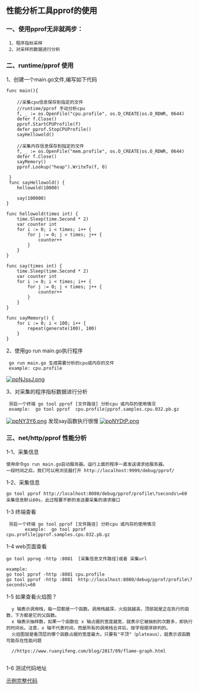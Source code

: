 ## 性能分析工具pprof的使用

### 一、使用pprof无非就两步：

```
 1、程序指标采样
 2、对采样的数据进行分析 
```

### 二、runtime/pprof 使用

1、创建一个main.go文件,编写如下代码

```
func main(){
 
    //采集cpu信息保存到指定的文件
	//runtime/pprof 手动分析cpu
	f, _ := os.OpenFile("cpu.profile", os.O_CREATE|os.O_RDWR, 0644)
	defer f.Close()
	pprof.StartCPUProfile(f)
	defer pprof.StopCPUProfile()
	sayHellowold()

	//采集内存信息保存到指定的文件
	f, _ := os.OpenFile("mem.profile", os.O_CREATE|os.O_RDWR, 0644)
	defer f.Close()
	sayMemory()
	pprof.Lookup("heap").WriteTo(f, 0) 
 
 }
 func sayHellowold() {
	hellowold(10000)

	say(100000)
}

func hellowold(times int) {
	time.Sleep(time.Second * 2)
	var counter int
	for i := 0; i < times; i++ {
		for j := 0; j < times; j++ {
			counter++
		}
	}
}

func say(times int) {
	time.Sleep(time.Second * 2)
	var counter int
	for i := 0; i < times; i++ {
		for j := 0; j < times; j++ {
			counter++
		}
	}
}

func sayMemory() {
	for i := 0; i < 100; i++ {
		repeat(generate(100), 100)
	}
}
```

2、使用go run main.go执行程序

```
 go run main.go 生成需要分析的cpu或内存的文件 
 example: cpu.profile
```
[![ppNJssJ.png](https://s1.ax1x.com/2023/03/20/ppNJssJ.png)](https://imgse.com/i/ppNJssJ)


3、对采集的程序指标数据进行分析

```
 另启一个终端 go tool pprof [文件路径] 分析cpu 或内存的使用情况
 example:  go tool pprof  cpu.profile|pprof.samples.cpu.032.pb.gz
```
[![ppNY3Y6.png](https://s1.ax1x.com/2023/03/20/ppNY3Y6.png)](https://imgse.com/i/ppNY3Y6)
发现say函数执行很慢
[![ppNYDtP.png](https://s1.ax1x.com/2023/03/20/ppNYDtP.png)](https://imgse.com/i/ppNYDtP)

### 三、net/http/pprof 性能分析

1-1、采集信息

```
使用命令go run main.go启动服务器。运行上面的程序一直发送请求给服务器。
一段时间之后，我们可以用浏览器打开 http://localhost:9999/debug/pprof/

```

1-2、采集信息

```
go tool pprof http://localhost:8080/debug/pprof/profile\?seconds\=60
采集信息默认60s，此过程要不断的发送要采集的请求接口

```

1-3 终端查看

```
 另启一个终端 go tool pprof [文件路径] 分析cpu 或内存的使用情况
       example:  go tool pprof  cpu.profile|pprof.samples.cpu.032.pb.gz
```

1-4 web页面查看
```
go tool pprog -http :8081  [采集信息文件路径]或者 采集url

example:
go tool pprof -http :8081 cpu.profile
go tool pprof -http :8081  http://localhost:8080/debug/pprof/profile\?seconds\=60

```

1-5 如果查看火焰图？
```
  y 轴表示调用栈，每一层都是一个函数。调用栈越深，火焰就越高，顶部就是正在执行的函数，下方都是它的父函数。
  x 轴表示抽样数，如果一个函数在 x 轴占据的宽度越宽，就表示它被抽到的次数多，即执行的时间长。注意，x 轴不代表时间，而是所有的调用栈合并后，按字母顺序排列的。
  火焰图就是看顶层的哪个函数占据的宽度最大。只要有"平顶"（plateaus），就表示该函数可能存在性能问题
  
  //https://www.ruanyifeng.com/blog/2017/09/flame-graph.html
  
```

1-6 测试代码地址

[示例完整代码](https://github.com/echo-music/go-learn/blob/master/monitor/pprofs/cmd/main.go
)



